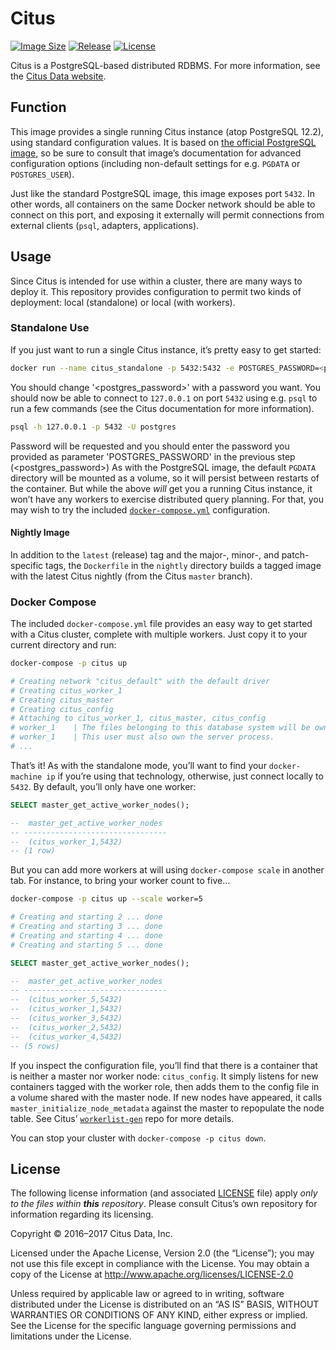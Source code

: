 # Citus

[![Image Size](https://images.microbadger.com/badges/image/citusdata/citus.svg)][image size]
[![Release](https://img.shields.io/github/release/citusdata/docker.svg)][release]
[![License](https://img.shields.io/github/license/citusdata/docker.svg)][license]

Citus is a PostgreSQL-based distributed RDBMS. For more information, see the [Citus Data website][citus data].

## Function

This image provides a single running Citus instance (atop PostgreSQL 12.2), using standard configuration values. It is based on [the official PostgreSQL image][docker-postgres], so be sure to consult that image’s documentation for advanced configuration options (including non-default settings for e.g. `PGDATA` or `POSTGRES_USER`).

Just like the standard PostgreSQL image, this image exposes port `5432`. In other words, all containers on the same Docker network should be able to connect on this port, and exposing it externally will permit connections from external clients (`psql`, adapters, applications).

## Usage

Since Citus is intended for use within a cluster, there are many ways to deploy it. This repository provides configuration to permit two kinds of deployment: local (standalone) or local (with workers).

### Standalone Use

If you just want to run a single Citus instance, it’s pretty easy to get started:

```bash
docker run --name citus_standalone -p 5432:5432 -e POSTGRES_PASSWORD=<postgres_password> citusdata/citus
```

You should change '<postgres_password>' with a password you want. You should now be able to connect to `127.0.0.1` on port `5432` using e.g. `psql` to run a few commands (see the Citus documentation for more information).

```bash
psql -h 127.0.0.1 -p 5432 -U postgres
```
Password will be requested and you should enter the password you provided as parameter 'POSTGRES_PASSWORD' in the previous step (<postgres_password>)
As with the PostgreSQL image, the default `PGDATA` directory will be mounted as a volume, so it will persist between restarts of the container. But while the above _will_ get you a running Citus instance, it won’t have any workers to exercise distributed query planning. For that, you may wish to try the included [`docker-compose.yml`][compose-config] configuration.

#### Nightly Image

In addition to the `latest` (release) tag and the major-, minor-, and patch-specific tags, the `Dockerfile` in the `nightly` directory builds a tagged image with the latest Citus nightly (from the Citus `master` branch).

### Docker Compose

The included `docker-compose.yml` file provides an easy way to get started with a Citus cluster, complete with multiple workers. Just copy it to your current directory and run:

```bash
docker-compose -p citus up

# Creating network "citus_default" with the default driver
# Creating citus_worker_1
# Creating citus_master
# Creating citus_config
# Attaching to citus_worker_1, citus_master, citus_config
# worker_1    | The files belonging to this database system will be owned by user "postgres".
# worker_1    | This user must also own the server process.
# ...
```

That’s it! As with the standalone mode, you’ll want to find your `docker-machine ip` if you’re using that technology, otherwise, just connect locally to `5432`. By default, you’ll only have one worker:

```sql
SELECT master_get_active_worker_nodes();

--  master_get_active_worker_nodes
-- --------------------------------
--  (citus_worker_1,5432)
-- (1 row)
```

But you can add more workers at will using `docker-compose scale` in another tab. For instance, to bring your worker count to five…

```bash
docker-compose -p citus up --scale worker=5

# Creating and starting 2 ... done
# Creating and starting 3 ... done
# Creating and starting 4 ... done
# Creating and starting 5 ... done
```

```sql
SELECT master_get_active_worker_nodes();

--  master_get_active_worker_nodes
-- --------------------------------
--  (citus_worker_5,5432)
--  (citus_worker_1,5432)
--  (citus_worker_3,5432)
--  (citus_worker_2,5432)
--  (citus_worker_4,5432)
-- (5 rows)
```

If you inspect the configuration file, you’ll find that there is a container that is neither a master nor worker node: `citus_config`. It simply listens for new containers tagged with the worker role, then adds them to the config file in a volume shared with the master node. If new nodes have appeared, it calls `master_initialize_node_metadata` against the master to repopulate the node table. See Citus’ [`workerlist-gen`][workerlist-gen] repo for more details.

You can stop your cluster with `docker-compose -p citus down`.

## License

The following license information (and associated [LICENSE][license] file) apply _only to the files within **this** repository_. Please consult Citus’s own repository for information regarding its licensing.

Copyright © 2016–2017 Citus Data, Inc.

Licensed under the Apache License, Version 2.0 (the “License”); you may not use this file except in compliance with the License. You may obtain a copy of the License at http://www.apache.org/licenses/LICENSE-2.0

Unless required by applicable law or agreed to in writing, software distributed under the License is distributed on an “AS IS” BASIS, WITHOUT WARRANTIES OR CONDITIONS OF ANY KIND, either express or implied. See the License for the specific language governing permissions and limitations under the License.

[image size]: https://microbadger.com/images/citusdata/citus
[release]: https://github.com/citusdata/docker/releases/latest
[license]: LICENSE
[citus data]: https://www.citusdata.com
[docker-postgres]: https://hub.docker.com/_/postgres/
[compose-config]: docker-compose.yml
[workerlist-gen]: https://github.com/citusdata/workerlist-gen
